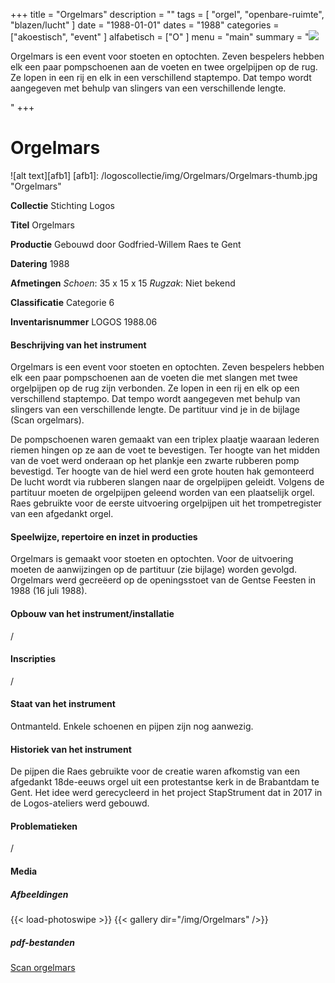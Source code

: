 ﻿+++
title = "Orgelmars"
description = ""
tags = [ "orgel", "openbare-ruimte",  "blazen/lucht"
]
date = "1988-01-01"
dates = "1988"
categories = ["akoestisch", "event"
]
alfabetisch = ["O"
]
menu = "main"
summary = "<a href='/logoscollectie/1988/orgelmars'><img src='/logoscollectie/img/Orgelmars/Orgelmars-thumb.jpg'></a><p>Orgelmars is een event voor stoeten en optochten. Zeven bespelers hebben elk een paar pompschoenen aan de voeten en twee orgelpijpen op de rug. Ze lopen in een rij en elk in een verschillend staptempo. Dat tempo wordt aangegeven met behulp van slingers van een verschillende lengte.</p>"
+++


# Orgelmars

![alt text][afb1]
[afb1]: /logoscollectie/img/Orgelmars/Orgelmars-thumb.jpg "Orgelmars"

**Collectie** 
Stichting Logos

**Titel**
Orgelmars

**Productie**
Gebouwd door Godfried-Willem Raes te Gent

**Datering**
1988

**Afmetingen**
*Schoen*: 35 x 15 x 15
*Rugzak*: Niet bekend

**Classificatie**
Categorie 6

**Inventarisnummer**
LOGOS 1988.06

#### Beschrijving van het instrument
Orgelmars is een event voor stoeten en optochten. Zeven bespelers hebben elk een paar pompschoenen aan de voeten die met slangen met twee orgelpijpen op de rug zijn verbonden. Ze lopen in een rij en elk op een verschillend staptempo. Dat tempo wordt aangegeven met behulp van slingers van een verschillende lengte. De partituur vind je in de bijlage (Scan orgelmars).


De pompschoenen waren gemaakt van een triplex plaatje waaraan lederen riemen hingen op ze aan de voet te bevestigen. Ter hoogte van het midden van de voet werd onderaan op het plankje een zwarte rubberen pomp bevestigd. Ter hoogte van de hiel werd een grote houten hak gemonteerd De lucht wordt via rubberen slangen naar de orgelpijpen geleidt. Volgens de partituur moeten de orgelpijpen geleend worden van een plaatselijk orgel. Raes gebruikte voor de eerste uitvoering orgelpijpen uit het trompetregister van een afgedankt orgel.
 

#### Speelwijze, repertoire en inzet in producties
Orgelmars is gemaakt voor stoeten en optochten. Voor de uitvoering moeten de aanwijzingen op de partituur (zie bijlage) worden gevolgd. Orgelmars werd gecreëerd op de openingsstoet van de Gentse Feesten in 1988 (16 juli 1988). 

#### Opbouw van het instrument/installatie
/

#### Inscripties
/

#### Staat van het instrument
Ontmanteld. Enkele schoenen en pijpen zijn nog aanwezig.

#### Historiek van het instrument
De pijpen die Raes gebruikte voor de creatie waren afkomstig van een afgedankt 18de-eeuws orgel uit een protestantse kerk in de Brabantdam te Gent. 
Het idee werd gerecycleerd in het project StapStrument dat in 2017 in de Logos-ateliers werd gebouwd. 

#### Problematieken
/

#### Media
##### Afbeeldingen
{{< load-photoswipe >}}
{{< gallery dir="/img/Orgelmars" />}}

##### pdf-bestanden
[Scan orgelmars](/logoscollectie/pdf/Orgelmars/Scan%20orgelmars.pdf)
